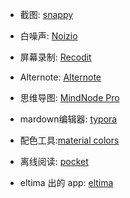 - 截图: [snappy](http://snappy-app.com/download)
- 白噪声: [Noizio](https://itunes.apple.com/us/app/noizio/id928871589?mt=12)
- 屏幕录制: [Recodit](http://recordit.co/)
- Alternote: [Alternote](http://sspai.com/29012)
- 思维导图: [MindNode Pro](www.mindnode.com)
- mardown编辑器: [typora](https://www.typora.io/)
- 配色工具:[material colors](https://github.com/romannurik/MaterialColorsApp)
- 离线阅读: [pocket](https://getpocket.com/)


- eltima 出的 app: [eltima](http://mac.eltima.com/)